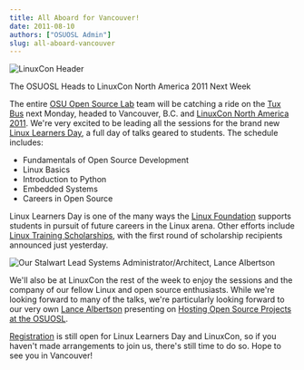 ```yaml
---
title: All Aboard for Vancouver!
date: 2011-08-10
authors: ["OSUOSL Admin"]
slug: all-aboard-vancouver
---
```


![LinuxCon Header](/images/header_linuxcon_na_0.png#blog)

The OSUOSL Heads to LinuxCon North America 2011 Next Week

The entire [OSU Open Source Lab](/) team will be catching a ride on the 
[Tux Bus](http://osuosl.org/about/news/students-linuxcon2011)
next Monday, headed to Vancouver, B.C. and 
[LinuxCon North America 2011](http://events.linuxfoundation.org/events/linuxcon). 
We're very excited to be leading all the sessions for the brand new
[Linux Learners Day](http://events.linuxfoundation.org/events/linuxcon/student-program), 
a full day of talks geared to students. The schedule includes:

* Fundamentals of Open Source Development
* Linux Basics
* Introduction to Python
* Embedded Systems
* Careers in Open Source

Linux Learners Day is one of the many ways the [Linux Foundation](http://linuxfoundation.org/) 
supports students in pursuit of future careers in the Linux arena. Other efforts include
[Linux Training Scholarships](http://www.linuxfoundation.org/news-media/announcements/2011/08/linux-foundation-announces-linux-training-scholarship-recipients), 
with the first round of scholarship recipients announced just yesterday.

![Our Stalwart Lead Systems Administrator/Architect, Lance Albertson](/images/lance_linuxcon_11.jpg#blog-center)

We'll also be at LinuxCon the rest of the week to enjoy the sessions and the
company of our fellow Linux and open source enthusiasts. While we're looking
forward to many of the talks, we're particularly looking forward to our very own
[Lance Albertson](http://twitter.com/ramereth) presenting on 
[Hosting Open Source Projects at the OSUOSL](http://events.linuxfoundation.org/events/linuxcon/albertson).

[Registration](http://events.linuxfoundation.org/events/linuxcon/register) 
is still open for Linux Learners Day and LinuxCon, so if you
haven't made arrangements to join us, there's still time to do so. Hope to see
you in Vancouver!